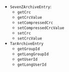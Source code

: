 * `SevenZArchiveEntry`:
  * `getCrc`
  * `getCrcValue`
  * `setCompressedCrc`
  * `setCompressedCrcValue`
  * `setCrc`
  * `setCrcValue`
* `TarArchiveEntry`
  * `getGroupId`
  * `getLongGroupId`
  * `getUserId`
  * `getLongUserId`